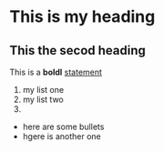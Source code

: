 # This is my heading

## This the secod heading


This is a __boldl__ [statement](https://www.google.com)
1. my list one
2. my list two
3. 

- here are some bullets
- hgere is another one


  